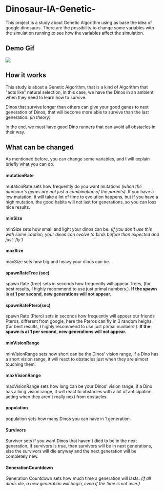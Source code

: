 # Dinosaur-IA-Genetic-
This project is a study about Genetic Algorithm using as base the idea of google dinosaurs.
There are the possibility to change some variables with the simulation running to see how the variables affect the simulation.

## Demo Gif
![](Dino.gif)

## How it works
This study is about a Genetic Algorithm, that is a kind of Algorithm that "acts like" natural selection,
in this case, we have the Dinos in an ambient when they need to learn how to survive.

Dinos that survive longer than others can give your good genes to next generation of Dinos, that will become more able
to survive than the last generation. _(in theory)_

In the end, we must have good Dino runners that can avoid all obstacles in their way.

## What can be changed
As mentioned before, you can change some variables, and I will explain briefly what you can do.

#### mutationRate
mutationRate sets how frequently do you want mutations _(when the dinosaur's genes are not just a combination of the parents)_.
If you have a low mutation, it will take a lot of time to evolution happens, but if you have a high mutation, the good habits
will not last for generations, so you can loss nice results.

#### minSize
minSize sets how small and light your dinos can be. _(if you don't use this with some caution, your dinos can evolve to birds
before than expected and just 'fly')_

#### maxSize
maxSize sets how big and heavy your dinos can be.

#### spawnRateTree (sec)
spawn Rate (tree) sets in seconds how frequently will appear Trees,
(for best results, I highly recommend to use just primal numbers.).
**If the spawn is at 1 per second, new generations will not appear.**

#### spawnRatePtero(sec)
spawn Rate (Ptero) sets in seconds how frequently will appear our friends Pteros, different from google, here the Pteros
can fly in 3 random heighs.
(for best results, I highly recommend to use just primal numbers.).
**If the spawn is at 1 per second, new generations will not appear.**

#### minVisionRange
minVisionRange sets how short can be the Dinos' vision range, if a Dino has a short vision range, it will react to obstacles
just when they are almost touching them.

#### maxVisionRange
maxVisionRange sets how long can be your Dinos' vision range, if a Dino has a long vision range, it will react to obstacles
with a lot of anticipation, acting when they aren't really next from obstacles.

#### population
population sets how many Dinos you can have in 1 generation.

#### Survivors
Survivor sets if you want Dinos that haven't died to be in the next generation, 
if survivors is true, then survivors will be in next generations, 
else the survivors will die anyway and the next generation will be completely new.

#### GenerationCountdown
Generation Countdown sets how much time a generation will lasts. _(if all dinos die, a new generation will begin, even if
the time is not over.)_
